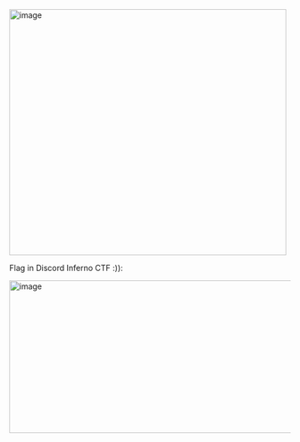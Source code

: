 <img width="496" height="440" alt="image" src="https://github.com/user-attachments/assets/df182956-eea3-43cd-9457-a38ab2cdd57d" />


Flag in Discord Inferno CTF :)):

<img width="646" height="273" alt="image" src="https://github.com/user-attachments/assets/597effce-5ad7-4fb4-9059-5933288fd301" />
